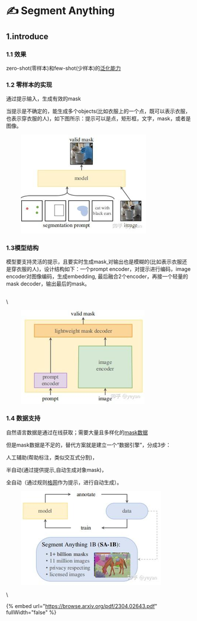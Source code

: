 # ✍ Segment Anything

## 1.introduce

### 1.1 效果

zero-shot(零样本)和few-shot(少样本)的[泛化能力](https://www.zhihu.com/search?q=%E6%B3%9B%E5%8C%96%E8%83%BD%E5%8A%9B\&search\_source=Entity\&hybrid\_search\_source=Entity\&hybrid\_search\_extra=%7B%22sourceType%22%3A%22article%22%2C%22sourceId%22%3A%22620355474%22%7D)

### 1.2 零样本的实现

通过提示输入，生成有效的mask

当提示是不确定的，能生成多个objects(比如衣服上的一个点，既可以表示衣服，也表示穿衣服的人)，如下图所示：提示可以是点，矩形框，文字，mask，或者是图像。

<figure><img src="../.gitbook/assets/image (20).png" alt=""><figcaption></figcaption></figure>

### 1.3模型结构

模型要支持灵活的提示，且要实时生成mask,对输出也是模糊的(比如表示衣服还是穿衣服的人)，设计结构如下：一个prompt encoder，对提示进行编码，image encoder对图像编码，生成embedding, 最后融合2个encoder，再接一个轻量的mask decoder，输出最后的mask。

\
\


<figure><img src="../.gitbook/assets/image (19).png" alt=""><figcaption></figcaption></figure>



### 1.4 数据支持

自然语言数据是通过在线获取；需要大量且多样化的[mask数据](https://www.zhihu.com/search?q=mask%E6%95%B0%E6%8D%AE\&search\_source=Entity\&hybrid\_search\_source=Entity\&hybrid\_search\_extra=%7B%22sourceType%22%3A%22article%22%2C%22sourceId%22%3A%22620355474%22%7D)

但是mask数据是不足的，替代方案就是建立一个“数据引擎”，分成3步：

人工辅助(帮助标注，类似交互式分割)，

半自动(通过提供提示,自动生成对象mask)，

全自动（通过规则[格网](https://www.zhihu.com/search?q=%E6%A0%BC%E7%BD%91\&search\_source=Entity\&hybrid\_search\_source=Entity\&hybrid\_search\_extra=%7B%22sourceType%22%3A%22article%22%2C%22sourceId%22%3A%22620355474%22%7D)作为提示，进行自动生成）。

<figure><img src="../.gitbook/assets/image (21).png" alt=""><figcaption></figcaption></figure>

\


{% embed url="https://browse.arxiv.org/pdf/2304.02643.pdf" fullWidth="false" %}
